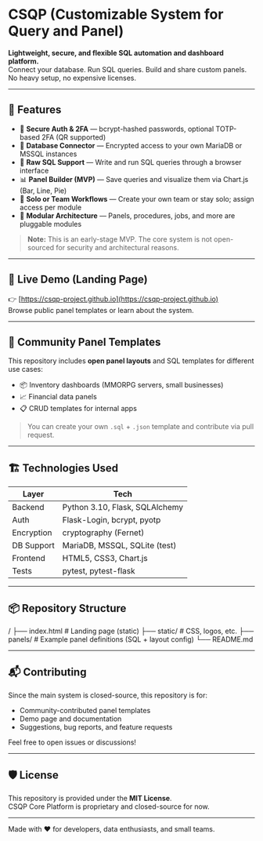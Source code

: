 # CSQP (Customizable System for Query and Panel)

**Lightweight, secure, and flexible SQL automation and dashboard platform.**  
Connect your database. Run SQL queries. Build and share custom panels. No heavy setup, no expensive licenses.

---

## 🌟 Features

- 🔐 **Secure Auth & 2FA** — bcrypt-hashed passwords, optional TOTP-based 2FA (QR supported)
- 🔌 **Database Connector** — Encrypted access to your own MariaDB or MSSQL instances
- 📝 **Raw SQL Support** — Write and run SQL queries through a browser interface
- 📊 **Panel Builder (MVP)** — Save queries and visualize them via Chart.js (Bar, Line, Pie)
- 👥 **Solo or Team Workflows** — Create your own team or stay solo; assign access per module
- 🧱 **Modular Architecture** — Panels, procedures, jobs, and more are pluggable modules

> **Note:** This is an early-stage MVP. The core system is not open-sourced for security and architectural reasons.

---

## 🔗 Live Demo (Landing Page)

👉 [https://csqp-project.github.io](https://csqp-project.github.io)  
Browse public panel templates or learn about the system.

---

## 🎨 Community Panel Templates

This repository includes **open panel layouts** and SQL templates for different use cases:
- 📦 Inventory dashboards (MMORPG servers, small businesses)
- 📈 Financial data panels
- 📋 CRUD templates for internal apps

> You can create your own `.sql` + `.json` template and contribute via pull request.

---

## 🏗️ Technologies Used

| Layer | Tech |
|-------|------|
| Backend | Python 3.10, Flask, SQLAlchemy |
| Auth | Flask-Login, bcrypt, pyotp |
| Encryption | cryptography (Fernet) |
| DB Support | MariaDB, MSSQL, SQLite (test) |
| Frontend | HTML5, CSS3, Chart.js |
| Tests | pytest, pytest-flask |

---

## 📦 Repository Structure

/ 
├── index.html # Landing page (static)
├── static/ # CSS, logos, etc. 
├── panels/ # Example panel definitions (SQL + layout config) 
└── README.md


---

## 📬 Contributing

Since the main system is closed-source, this repository is for:
- Community-contributed panel templates
- Demo page and documentation
- Suggestions, bug reports, and feature requests

Feel free to open issues or discussions!

---

## 🛡️ License

This repository is provided under the **MIT License**.  
CSQP Core Platform is proprietary and closed-source for now.

---

Made with ❤️ for developers, data enthusiasts, and small teams.

